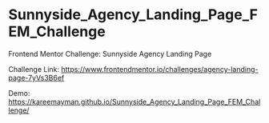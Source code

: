 # Sunnyside_Agency_Landing_Page_FEM_Challenge
Frontend Mentor Challenge: Sunnyside Agency Landing Page

Challenge Link: https://www.frontendmentor.io/challenges/agency-landing-page-7yVs3B6ef

Demo: https://kareemayman.github.io/Sunnyside_Agency_Landing_Page_FEM_Challenge/
